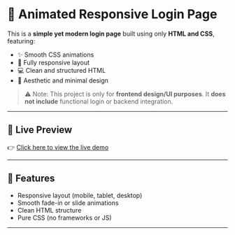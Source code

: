 # 🌟 Animated Responsive Login Page

This is a **simple yet modern login page** built using only **HTML and CSS**, featuring:

- ✨ Smooth CSS animations  
- 📱 Fully responsive layout  
- 💻 Clean and structured HTML  
- 🎨 Aesthetic and minimal design

> ⚠️ Note: This project is only for **frontend design/UI purposes**. It **does not include** functional login or backend integration.

---

## 🔗 Live Preview

👉 [Click here to view the live demo](https://saffiullah1314.github.io/Animated-Responsive-Login-Page/)

---

## 🚀 Features

- Responsive layout (mobile, tablet, desktop)
- Smooth fade-in or slide animations
- Clean HTML structure
- Pure CSS (no frameworks or JS)

---
